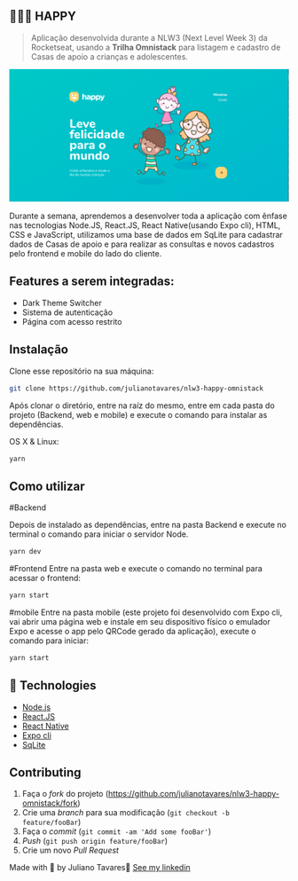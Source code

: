 ## 💇🏻‍♂️  HAPPY
> Aplicação desenvolvida durante a NLW3 (Next Level Week 3) da Rocketseat, usando a **Trilha Omnistack** para listagem e cadastro de Casas de apoio a crianças e adolescentes.

![](assets/home.png)

Durante a semana, aprendemos a desenvolver toda a aplicação com ênfase nas tecnologias Node.JS, React.JS, React Native(usando Expo cli), HTML, CSS e JavaScript, utilizamos uma base de dados em SqLite para cadastrar dados de Casas de apoio e para realizar as consultas e novos cadastros pelo frontend e mobile do lado do cliente.

## Features a serem integradas:

- Dark Theme Switcher
- Sistema de autenticação
- Página com acesso restrito


## Instalação
Clone esse repositório na sua máquina:
```sh
git clone https://github.com/julianotavares/nlw3-happy-omnistack
```

Após clonar o diretório, entre na raíz do mesmo, entre em cada pasta do projeto (Backend, web e mobile) e execute o comando para instalar as dependências.

OS X & Linux:

```sh
yarn
```
## Como utilizar
#Backend

Depois de instalado as dependências, entre na pasta Backend e execute no terminal o comando para iniciar o servidor Node.
```sh
yarn dev
```
#Frontend
Entre na pasta web e execute o comando no terminal para acessar o frontend:
```sh
yarn start
```
#mobile
Entre na pasta mobile (este projeto foi desenvolvido com Expo cli, vai abrir uma página web e instale em seu dispositivo físico o emulador Expo e acesse o app pelo QRCode gerado da aplicação), execute o comando para iniciar:
```sh
yarn start
```

## 🚀 Technologies

- [Node.js](https://nodejs.org/en/)
- [React.JS](https://reactjs.org/)
- [React Native](https://reactnative.dev/)
- [Expo cli](https://expo.io/)
- [SqLite](https://www.sqlite.org/)

## Contributing

1. Faça o _fork_ do projeto (<https://github.com/julianotavares/nlw3-happy-omnistack/fork>)
2. Crie uma _branch_ para sua modificação (`git checkout -b feature/fooBar`)
3. Faça o _commit_ (`git commit -am 'Add some fooBar'`)
4. _Push_ (`git push origin feature/fooBar`)
5. Crie um novo _Pull Request_

Made with 💜 by Juliano Tavares👋 [See my linkedin](https://www.linkedin.com/in/julianotavares/)
